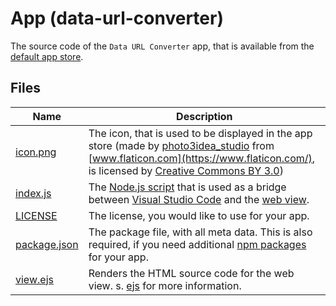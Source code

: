 # App (data-url-converter)

The source code of the `Data URL Converter` app, that is available from the [default app store](https://egodigital.github.io/vscode-powertools/apps/store.json).

## Files

| Name | Description |
| ---- | ----------- |
| [icon.png](https://github.com/egodigital/vscode-powertools-samples/blob/master/app-data-url-converter/icon.png) | The icon, that is used to be displayed in the app store (made by [photo3idea_studio](https://www.flaticon.com/authors/photo3idea-studio) from [www.flaticon.com](https://www.flaticon.com/), is licensed by [Creative Commons BY 3.0](http://creativecommons.org/licenses/by/3.0/)) |
| [index.js](https://github.com/egodigital/vscode-powertools-samples/blob/master/app-data-url-converter/index.js) | The [Node.js script](https://nodejs.org/) that is used as a bridge between [Visual Studio Code](https://code.visualstudio.com/api/references/vscode-api) and the [web view](https://code.visualstudio.com/api/extension-guides/webview). |
| [LICENSE](https://github.com/egodigital/vscode-powertools-samples/blob/master/app-data-url-converter/LICENSE) | The license, you would like to use for your app. |
| [package.json](https://github.com/egodigital/vscode-powertools-samples/blob/master/app-data-url-converter/package.json) | The package file, with all meta data. This is also required, if you need additional [npm packages](https://www.npmjs.com/) for your app. |
| [view.ejs](https://github.com/egodigital/vscode-powertools-samples/blob/master/app-data-url-converter/view.ejs) | Renders the HTML source code for the web view. s. [ejs](https://www.npmjs.com/package/ejs) for more information. |
